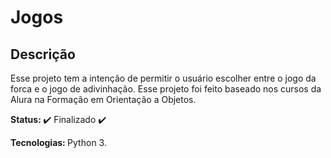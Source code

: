 # Jogos

<h2> Descrição </h2>

  Esse projeto tem a intenção de permitir o usuário escolher entre o jogo da forca e o jogo de adivinhação. Esse projeto foi feito baseado nos cursos da Alura na Formação em Orientação a Objetos.



<b>Status: </b>  :heavy_check_mark: Finalizado :heavy_check_mark:

<b>Tecnologias: </b> Python 3.
